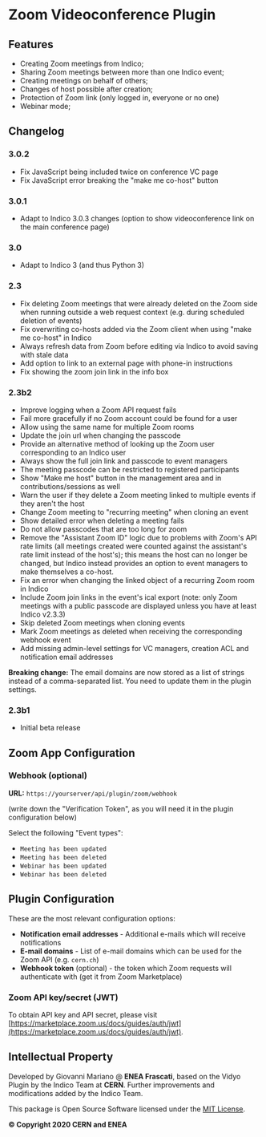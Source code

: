 # Zoom Videoconference Plugin

## Features

 * Creating Zoom meetings from Indico;
 * Sharing Zoom meetings between more than one Indico event;
 * Creating meetings on behalf of others;
 * Changes of host possible after creation;
 * Protection of Zoom link (only logged in, everyone or no one)
 * Webinar mode;

## Changelog

### 3.0.2

- Fix JavaScript being included twice on conference VC page
- Fix JavaScript error breaking the "make me co-host" button

### 3.0.1

- Adapt to Indico 3.0.3 changes (option to show videoconference link on the main conference page)

### 3.0

- Adapt to Indico 3 (and thus Python 3)

### 2.3

- Fix deleting Zoom meetings that were already deleted on the Zoom side when running outside a web request context (e.g. during scheduled deletion of events)
- Fix overwriting co-hosts added via the Zoom client when using "make me co-host" in Indico
- Always refresh data from Zoom before editing via Indico to avoid saving with stale data
- Add option to link to an external page with phone-in instructions
- Fix showing the zoom join link in the info box

### 2.3b2

- Improve logging when a Zoom API request fails
- Fail more gracefully if no Zoom account could be found for a user
- Allow using the same name for multiple Zoom rooms
- Update the join url when changing the passcode
- Provide an alternative method of looking up the Zoom user corresponding to an Indico user
- Always show the full join link and passcode to event managers
- The meeting passcode can be restricted to registered participants
- Show "Make me host" button in the management area and in contributions/sessions as well
- Warn the user if they delete a Zoom meeting linked to multiple events if they aren't the host
- Change Zoom meeting to "recurring meeting" when cloning an event
- Show detailed error when deleting a meeting fails
- Do not allow passcodes that are too long for zoom
- Remove the "Assistant Zoom ID" logic due to problems with Zoom's API rate limits (all meetings created were counted against the assistant's rate limit instead of the host's); this means the host can no longer be changed, but Indico instead provides an option to event managers to make themselves a co-host.
- Fix an error when changing the linked object of a recurring Zoom room in Indico
- Include Zoom join links in the event's ical export (note: only Zoom meetings with a public passcode are displayed unless you have at least Indico v2.3.3)
- Skip deleted Zoom meetings when cloning events
- Mark Zoom meetings as deleted when receiving the corresponding webhook event
- Add missing admin-level settings for VC managers, creation ACL and notification email addresses

**Breaking change:** The email domains are now stored as a list of strings instead of a comma-separated list. You need to update them in the plugin settings.

### 2.3b1

- Initial beta release

## Zoom App Configuration

### Webhook (optional)

**URL:** `https://yourserver/api/plugin/zoom/webhook`

(write down the "Verification Token", as you will need it in the plugin configuration below)

Select the following "Event types":
 * `Meeting has been updated`
 * `Meeting has been deleted`
 * `Webinar has been updated`
 * `Webinar has been deleted`


## Plugin Configuration

These are the most relevant configuration options:

 * **Notification email addresses** - Additional e-mails which will receive notifications
 * **E-mail domains** - List of e-mail domains which can be used for the Zoom API (e.g. `cern.ch`)
 * **Webhook token** (optional) - the token which Zoom requests will authenticate with (get it from Zoom Marketplace)


### Zoom API key/secret (JWT)

To obtain API key and API secret, please visit [https://marketplace.zoom.us/docs/guides/auth/jwt](https://marketplace.zoom.us/docs/guides/auth/jwt).


## Intellectual Property

Developed by Giovanni Mariano @ **ENEA Frascati**, based on the Vidyo Plugin by the Indico Team at **CERN**. Further
improvements and modifications added by the Indico Team.

This package is Open Source Software licensed under the [MIT License](https://opensource.org/licenses/MIT).

**© Copyright 2020 CERN and ENEA**
